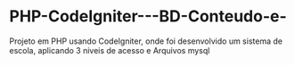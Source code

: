 # PHP-CodeIgniter---BD-Conteudo-e-
 Projeto em PHP usando CodeIgniter, onde foi desenvolvido um sistema de escola, aplicando 3 niveis de acesso e Arquivos mysql
